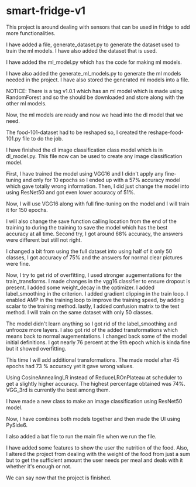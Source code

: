 # smart-fridge-v1
This project is around dealing with sensors that can be used in fridge to add more functionalities.

I have added a file, generate_dataset.py to generate the dataset used to train the ml models. I have also added the dataset that is used.

I have added the ml_model.py which has the code for making ml models.

I have also added the generate_ml_models.py to generate the ml models needed in the project. I have also stored the generated ml models into a file.

NOTICE: There is a tag v1.0.1 which has an ml model which is made using RandomForest and so the should be downloaded and store along with the other ml models.

Now, the ml models are ready and now we head into the dl model that we need.

The food-101-dataset had to be reshaped so, I created the reshape-food-101.py file to do the job.

I have finished the dl image classification class model which is in dl_model.py. This file now can be used to create any image classification model.

First, I have trained the model using VGG16 and I didn't apply any fine-tuning and only for 10 epochs so I ended up with a 57% accuracy model which gave totally wrong information.
Then, I did just change the model into using ResNet50 and got even lower accuracy of 51%.

Now, I will use VGG16 along with full fine-tuning on the model and I will train it for 150 epochs.

I will also change the save function calling location from the end of the training to during the training to save the model which has the best accuracy at all time.
Second try, I got around 68% accuracy, the answers were different but still not right.

I changed a bit from using the full dataset into using half of it only 50 classes, I got accuracy of 75% and the answers for normal clear pictures were fine.

Now, I try to get rid of overfitting, I used stronger augementations for the train_transforms.
I made changes in the vgg16.classifier to ensure dropout is present. I added some weight_decay in the optimizer. I added label_smoothing in the criterion. I added gradient clipping in the train loop.
I enabled AMP in the training loop to improve the training speed, by adding scalar to the training method. lastly, I added confusion matrix to the test method.
I will train on the same dataset with only 50 classes.

The model didn't learn anything so I got rid of the label_smoothing and unfrooze more layers.
I also got rid of the added transformations which means back to normal augementations. I changed back some of the model initial definitions.
I got nearly 76 percent at the 9th epoch which is kinda fine but it showed overfitting.

This time I will add additional transformations. The made model after 45 epochs had 73 % accuracy yet it gave wrong values. 

Using CosineAnnealingLR instead of ReduceLROnPlateau at scheduler to get a slightly higher accuracy.
The highest percentage obtained was 74%.
VGG_3rd is currently the best among them.

I have made a new class to make an image classification using ResNet50 model.

Now, I have combines both models together and then made the UI using PySide6.

I also added a bat file to run the main file when we run the file.

I have added some features to show the user the nutrition of the food. Also, I altered the project from dealing with the weight of the food from just a sum but to get the sufficient amount the user needs per meal and deals with it whether it's enough or not.

We can say now that the project is finished.

